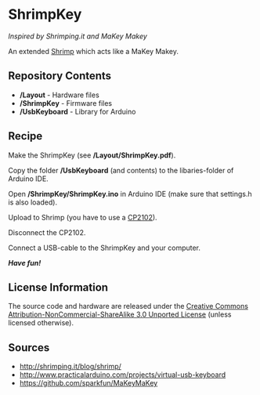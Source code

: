 ShrimpKey
===========
*Inspired by Shrimping.it and MaKey Makey*

An extended [Shrimp](http://www.shrimping.it/shrimp) which acts like a MaKey Makey. 

Repository Contents
-------------------
* **/Layout** - Hardware files
* **/ShrimpKey** - Firmware files
* **/UsbKeyboard** - Library for Arduino

Recipe
------
Make the ShrimpKey (see **/Layout/ShrimpKey.pdf**).

Copy the folder **/UsbKeyboard** (and contents) to the libaries-folder of Arduino IDE.

Open **/ShrimpKey/ShrimpKey.ino** in Arduino IDE (make sure that settings.h is also loaded).

Upload to Shrimp (you have to use a [CP2102](http://www.aliexpress.com/store/product/New-Shop-Sale-5pcs-lot-CP2102-Serial-Converter-USB-2-0-To-TTL-UART-6PIN-Module/213957_623537804.html)).

Disconnect the CP2102.

Connect a USB-cable to the ShrimpKey and your computer.

***Have fun!***

License Information
-------------------

The source code and hardware are released under the [Creative Commons Attribution-NonCommercial-ShareAlike 3.0 Unported License](http://creativecommons.org/licenses/by-nc-sa/3.0/) (unless licensed otherwise). 


Sources
-------
* http://shrimping.it/blog/shrimp/
* http://www.practicalarduino.com/projects/virtual-usb-keyboard
* https://github.com/sparkfun/MaKeyMaKey
